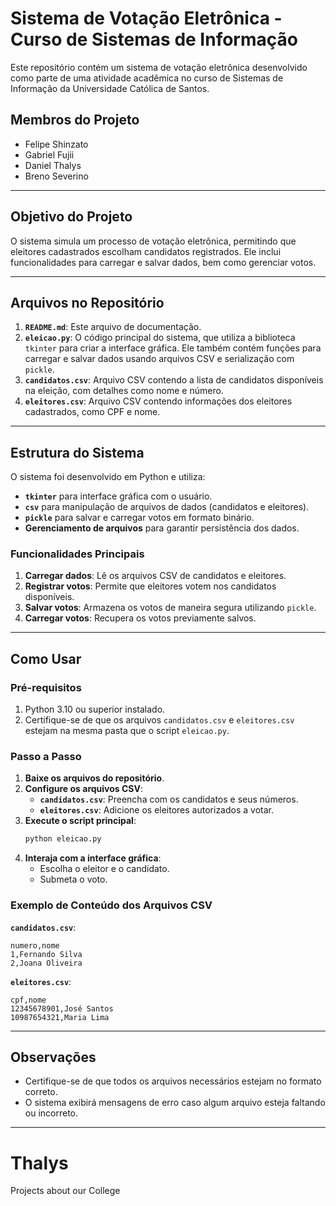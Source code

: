 

# Sistema de Votação Eletrônica - Curso de Sistemas de Informação

Este repositório contém um sistema de votação eletrônica desenvolvido como parte de uma atividade acadêmica no curso de Sistemas de Informação da Universidade Católica de Santos.  

## Membros do Projeto
- Felipe Shinzato  
- Gabriel Fujii  
- Daniel Thalys  
- Breno Severino  

---

## Objetivo do Projeto
O sistema simula um processo de votação eletrônica, permitindo que eleitores cadastrados escolham candidatos registrados. Ele inclui funcionalidades para carregar e salvar dados, bem como gerenciar votos.

---

## Arquivos no Repositório
1. **`README.md`**: Este arquivo de documentação.  
2. **`eleicao.py`**: O código principal do sistema, que utiliza a biblioteca `tkinter` para criar a interface gráfica. Ele também contém funções para carregar e salvar dados usando arquivos CSV e serialização com `pickle`.  
3. **`candidatos.csv`**: Arquivo CSV contendo a lista de candidatos disponíveis na eleição, com detalhes como nome e número.  
4. **`eleitores.csv`**: Arquivo CSV contendo informações dos eleitores cadastrados, como CPF e nome.

---

## Estrutura do Sistema
O sistema foi desenvolvido em Python e utiliza:
- **`tkinter`** para interface gráfica com o usuário.
- **`csv`** para manipulação de arquivos de dados (candidatos e eleitores).
- **`pickle`** para salvar e carregar votos em formato binário.
- **Gerenciamento de arquivos** para garantir persistência dos dados.

### Funcionalidades Principais
1. **Carregar dados**: Lê os arquivos CSV de candidatos e eleitores.  
2. **Registrar votos**: Permite que eleitores votem nos candidatos disponíveis.  
3. **Salvar votos**: Armazena os votos de maneira segura utilizando `pickle`.  
4. **Carregar votos**: Recupera os votos previamente salvos.

---

## Como Usar
### Pré-requisitos
1. Python 3.10 ou superior instalado.  
2. Certifique-se de que os arquivos `candidatos.csv` e `eleitores.csv` estejam na mesma pasta que o script `eleicao.py`.

### Passo a Passo
1. **Baixe os arquivos do repositório**.  
2. **Configure os arquivos CSV**:  
   - **`candidatos.csv`**: Preencha com os candidatos e seus números.  
   - **`eleitores.csv`**: Adicione os eleitores autorizados a votar.  
3. **Execute o script principal**:  
   ```bash
   python eleicao.py
   ```
4. **Interaja com a interface gráfica**:  
   - Escolha o eleitor e o candidato.  
   - Submeta o voto.  

### Exemplo de Conteúdo dos Arquivos CSV
**`candidatos.csv`**:
```csv
numero,nome
1,Fernando Silva
2,Joana Oliveira
```

**`eleitores.csv`**:
```csv
cpf,nome
12345678901,José Santos
10987654321,Maria Lima
```

---

## Observações
- Certifique-se de que todos os arquivos necessários estejam no formato correto.  
- O sistema exibirá mensagens de erro caso algum arquivo esteja faltando ou incorreto.  

---

# Thalys
Projects about our College

